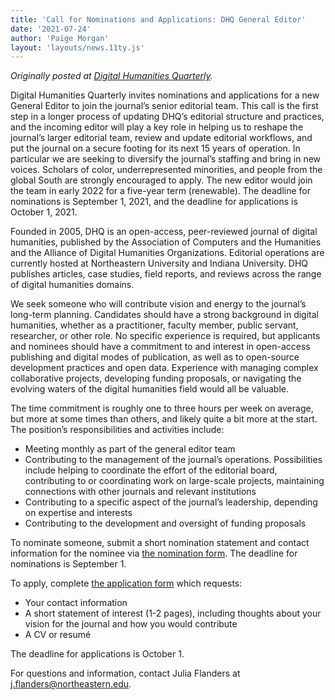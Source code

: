 ```yaml
---
title: 'Call for Nominations and Applications: DHQ General Editor'
date: '2021-07-24'
author: 'Paige Morgan'
layout: 'layouts/news.11ty.js'
---
```

*Originally posted at [Digital Humanities Quarterly](http://www.digitalhumanities.org/dhq/announcements/index.html).*

Digital Humanities Quarterly invites nominations and applications for a new General Editor to join the journal’s senior editorial team. This call is the first step in a longer process of updating DHQ’s editorial structure and practices, and the incoming editor will play a key role in helping us to reshape the journal’s larger editorial team, review and update editorial workflows, and put the journal on a secure footing for its next 15 years of operation. In particular we are seeking to diversify the journal’s staffing and bring in new voices. Scholars of color, underrepresented minorities, and people from the global South are strongly encouraged to apply. The new editor would join the team in early 2022 for a five-year term (renewable). The deadline for nominations is September 1, 2021, and the deadline for applications is October 1, 2021.

Founded in 2005, DHQ is an open-access, peer-reviewed journal of digital humanities, published by the Association of Computers and the Humanities and the Alliance of Digital Humanities Organizations. Editorial operations are currently hosted at Northeastern University and Indiana University. DHQ publishes articles, case studies, field reports, and reviews across the range of digital humanities domains.

We seek someone who will contribute vision and energy to the journal’s long-term planning. Candidates should have a strong background in digital humanities, whether as a practitioner, faculty member, public servant, researcher, or other role. No specific experience is required, but applicants and nominees should have a commitment to and interest in open-access publishing and digital modes of publication, as well as to open-source development practices and open data. Experience with managing complex collaborative projects, developing funding proposals, or navigating the evolving waters of the digital humanities field would all be valuable.

The time commitment is roughly one to three hours per week on average, but more at some times than others, and likely quite a bit more at the start. The position’s responsibilities and activities include:

- Meeting monthly as part of the general editor team
- Contributing to the management of the journal’s operations. Possibilities include helping to coordinate the effort of the editorial board, contributing to or coordinating work on large-scale projects, maintaining connections with other journals and relevant institutions
- Contributing to a specific aspect of the journal’s leadership, depending on expertise and interests
- Contributing to the development and oversight of funding proposals

To nominate someone, submit a short nomination statement and contact information for the nominee via [the nomination form](https://docs.google.com/forms/d/e/1FAIpQLSfHUmYNhXsiVbC2jZ1cjv9uk-PIV43Fx3HRlAhXPKAhaLt1Pg/viewform). The deadline for nominations is September 1.

To apply, complete [the application form](https://docs.google.com/forms/d/e/1FAIpQLSci6BQpuMcaLRQKX3c80kkJH7IegVpVXv9Nngg7-ykczCSODw/viewform) which requests:

- Your contact information
- A short statement of interest (1-2 pages), including thoughts about your vision for the journal and how you would contribute
- A CV or resumé

The deadline for applications is October 1.

For questions and information, contact Julia Flanders at [j.flanders@northeastern.edu](mailto:j.flanders@northeastern.edu).
